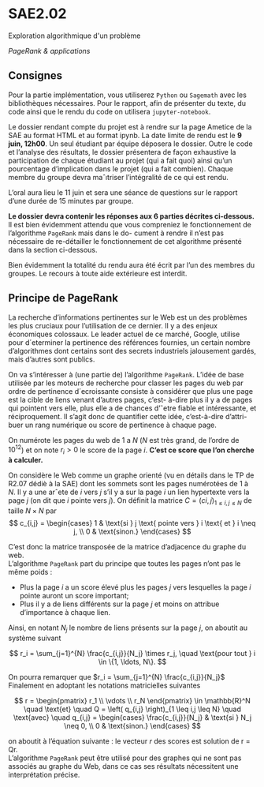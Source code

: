 # SAE2.02
Exploration algorithmique d'un problème

*PageRank & applications*

## Consignes

Pour la partie implémentation, vous utiliserez `Python` ou `Sagemath` avec les bibliothèques
nécessaires. Pour le rapport, afin de présenter du texte, du code ainsi que le rendu du code
on utilisera `jupyter-notebook`.

Le dossier rendant compte du projet est à rendre sur la page Ametice de la SAE au format
HTML et au format ipynb. La date limite de rendu est le **9 juin, 12h00**. Un seul étudiant par
équipe déposera le dossier. Outre le code et l’analyse des résultats, le dossier présentera de
façon exhaustive la participation de chaque étudiant au projet (qui a fait quoi) ainsi qu’un
pourcentage d’implication dans le projet (qui a fait combien). Chaque membre du groupe
devra maˆıtriser l’intégralité de ce qui est rendu.

L’oral aura lieu le 11 juin et sera une séance de questions sur le rapport d’une durée de 15
minutes par groupe.

**Le dossier devra contenir les réponses aux 6 parties décrites ci-dessous.** Il est bien évidemment
attendu que vous compreniez le fonctionnement de l’algorithme `PageRank` mais dans le do-
cument à rendre il n’est pas nécessaire de re-détailler le fonctionnement de cet algorithme
présenté dans la section ci-dessous.

Bien évidemment la totalité du rendu aura été écrit par l’un des membres du groupes. Le
recours à toute aide extérieure est interdit.

## Principe de PageRank

La recherche d’informations pertinentes sur le Web est un des problèmes les plus cruciaux
pour l’utilisation de ce dernier. Il y a des enjeux économiques colossaux. Le leader actuel de
ce marché, Google, utilise pour d´eterminer la pertinence des références fournies, un certain
nombre d’algorithmes dont certains sont des secrets industriels jalousement gardés, mais
d’autres sont publics.

On va s’intéresser à (une partie de) l’algorithme `PageRank`. L’idée de base utilisée par les
moteurs de recherche pour classer les pages du web par ordre de pertinence d´ecroissante
consiste à considérer que plus une page est la cible de liens venant d’autres pages, c’est-
à-dire plus il y a de pages qui pointent vers elle, plus elle a de chances d’ˆetre fiable et
intéressante, et réciproquement. Il s’agit donc de quantifier cette idée, c’est-à-dire d’attri-
buer un rang numérique ou score de pertinence à chaque page.

On numérote les pages du web de $1$ a $N$ ($N$ est très grand, de l’ordre de $10^{12}$) et on note $r_i > 0$ le score de la page $i$. **C’est ce score que l’on cherche à calculer.**

On considère le Web comme un graphe orienté (vu en détails dans le TP de R2.07 dédiè à la
SAE) dont les sommets sont les pages numérotées de $1$ à $N$. Il y a une arˆete de $i$ vers $j$ s’il y a sur la page $i$ un lien hypertexte vers la page $j$ (on dit que $i$ pointe vers $j$). On définit la matrice $C = (ci,j)_{1≤i,j≤N}$ de taille $N × N$ par
$$
c_{i,j} = \begin{cases}
1 & \text{si } j \text{ pointe vers } i \text{ et } i \neq j, \\
0 & \text{sinon.}
\end{cases}
$$

C’est donc la matrice transposée de la matrice d’adjacence du graphe du web. </br>
L’algorithme `PageRank` part du principe que toutes les pages n’ont pas le même poids :
- Plus la page $i$ a un score élevé plus les pages $j$ vers lesquelles la page $i$ pointe auront
un score important;
- Plus il y a de liens différents sur la page $j$ et moins on attribue d’importance à chaque
lien.

Ainsi, en notant $N_j$ le nombre de liens présents sur la page $j$, on aboutit au système suivant

$$
r_i = \sum_{j=1}^{N} \frac{c_{i,j}}{N_j} \times r_j, \quad \text{pour tout } i \in \{1, \ldots, N\}.
$$

On pourra remarquer que $r_i = \sum_{j=1}^{N} \frac{c_{i,j}}{N_j}$ </br>
Finalement en adoptant les notations matricielles suivantes

$$
r = \begin{pmatrix} r_1 \\ \vdots \\ r_N \end{pmatrix} \in \mathbb{R}^N \quad \text{et} \quad Q = \left( q_{i,j} \right)_{1 \leq i,j \leq N} \quad \text{avec} \quad q_{i,j} = \begin{cases}
\frac{c_{i,j}}{N_j} & \text{si } N_j \neq 0, \\
0 & \text{sinon.}
\end{cases}
$$

on aboutit à l’équation suivante : le vecteur $r$ des scores est solution de r = Qr. </br>
L’algorithme `PageRank` peut être utilisé pour des graphes qui ne sont pas associés au graphe
du Web, dans ce cas ses résultats nécessitent une interprétation précise.